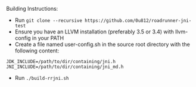 Building Instructions:

* Run `git clone --recursive https://github.com/0u812/roadrunner-jni-test`
* Ensure you have an LLVM installation (preferably 3.5 or 3.4) with llvm-config in your PATH
* Create a file named user-config.sh in the source root directory with the following content:
```
JDK_INCLUDE=/path/to/dir/containing/jni.h
JNI_INCLUDE=/path/to/dir/containing/jni_md.h
```
* Run `./build-rrjni.sh`
